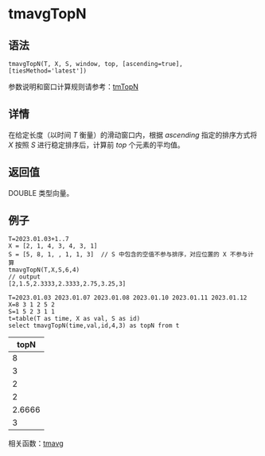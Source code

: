 # tmavgTopN

## 语法

`tmavgTopN(T, X, S, window, top, [ascending=true],
[tiesMethod='latest'])`

参数说明和窗口计算规则请参考：[tmTopN](../themes/tmTopN.md)

## 详情

在给定长度（以时间 *T* 衡量）的滑动窗口内，根据 *ascending* 指定的排序方式将 *X*
按照 *S* 进行稳定排序后，计算前 *top* 个元素的平均值。

## 返回值

DOUBLE 类型向量。

## 例子

```
T=2023.01.03+1..7
X = [2, 1, 4, 3, 4, 3, 1]
S = [5, 8, 1, , 1, 1, 3]  // S 中包含的空值不参与排序，对应位置的 X 不参与计算
tmavgTopN(T,X,S,6,4)
// output
[2,1.5,2.3333,2.3333,2.75,3.25,3]

T=2023.01.03 2023.01.07 2023.01.08 2023.01.10 2023.01.11 2023.01.12
X=8 3 1 2 5 2
S=1 5 2 3 1 1
t=table(T as time, X as val, S as id)
select tmavgTopN(time,val,id,4,3) as topN from t
```

| topN |
| --- |
| 8 |
| 3 |
| 2 |
| 2 |
| 2.6666 |
| 3 |

相关函数：[tmavg](tmavg.md)

